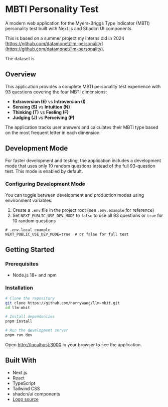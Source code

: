 # MBTI Personality Test

A modern web application for the Myers-Briggs Type Indicator (MBTI) personality test built with Next.js and Shadcn UI components.

This is based on a summer project my interns did in 2024 [https://github.com/datamonet/llm-personality](https://github.com/datamonet/llm-personality). 

The dataset is


## Overview

This application provides a complete MBTI personality test experience with 93 questions covering the four MBTI dimensions:

- **Extraversion (E)** vs **Introversion (I)**
- **Sensing (S)** vs **Intuition (N)**
- **Thinking (T)** vs **Feeling (F)**
- **Judging (J)** vs **Perceiving (P)**

The application tracks user answers and calculates their MBTI type based on the most frequent letter in each dimension.

## Development Mode

For faster development and testing, the application includes a development mode that uses only 10 random questions instead of the full 93-question test. This mode is enabled by default.

### Configuring Development Mode

You can toggle between development and production modes using environment variables:

1. Create a `.env` file in the project root (see `.env.example` for reference)
2. Set `NEXT_PUBLIC_USE_DEV_MODE` to `false` to use all 93 questions or `true` for 10 random questions

```
# .env.local example
NEXT_PUBLIC_USE_DEV_MODE=true  # or false for full test
```

## Getting Started

### Prerequisites

- Node.js 18+ and npm

### Installation

```bash
# Clone the repository
git clone https://github.com/harrywang/llm-mbit.git
cd llm-mbit

# Install dependencies
pnpm install

# Run the development server
pnpm run dev
```

Open [http://localhost:3000](http://localhost:3000) in your browser to see the application.

## Built With

- Next.js
- React
- TypeScript
- Tailwind CSS
- shadcn/ui components
- [Logo source](https://www.svgrepo.com/svg/241644/puzzle)